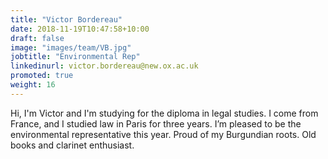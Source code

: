 ```yaml
---
title: "Victor Bordereau"
date: 2018-11-19T10:47:58+10:00
draft: false
image: "images/team/VB.jpg"
jobtitle: "Environmental Rep"
linkedinurl: victor.bordereau@new.ox.ac.uk
promoted: true
weight: 16
---
```


Hi, I'm Victor and I'm studying for the diploma in legal studies. I come from France, and I studied law in Paris for three years. I’m pleased to be the environmental representative this year. Proud of my Burgundian roots. Old books and clarinet enthusiast.
